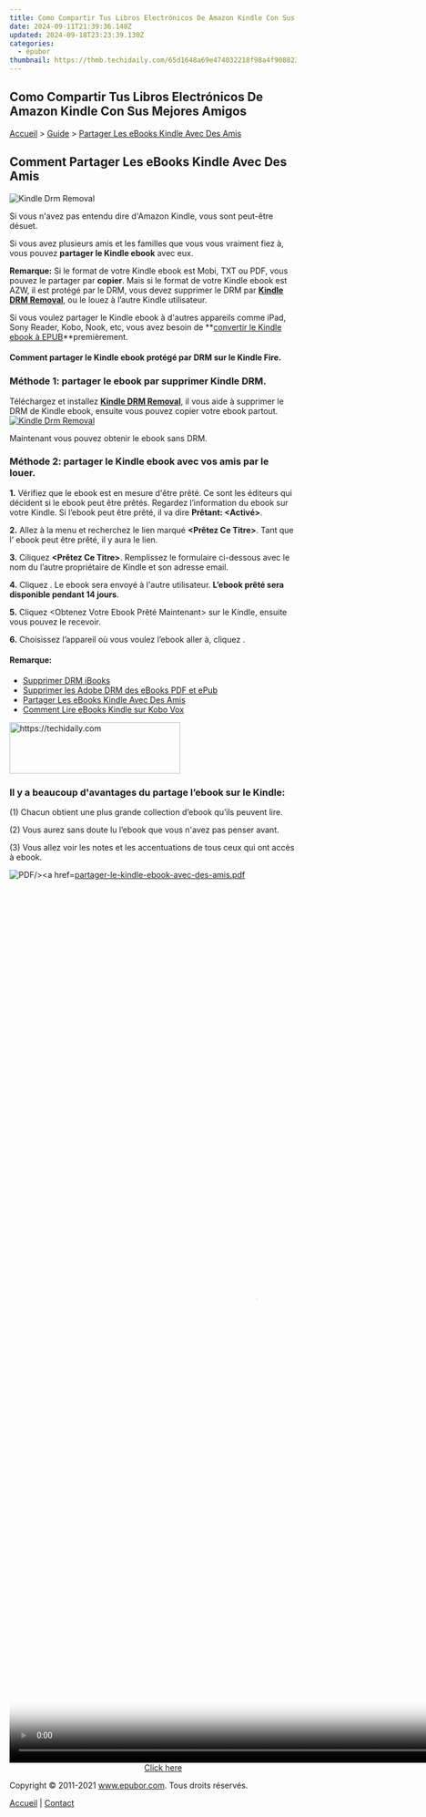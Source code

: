```yaml
---
title: Como Compartir Tus Libros Electrónicos De Amazon Kindle Con Sus Mejores Amigos
date: 2024-09-11T21:39:36.148Z
updated: 2024-09-18T23:23:39.130Z
categories:
  - epubor
thumbnail: https://thmb.techidaily.com/65d1648a69e474032218f98a4f9088236faaaabb296646cc458aad0041a1d229.png
---
```


## Como Compartir Tus Libros Electrónicos De Amazon Kindle Con Sus Mejores Amigos

[Accueil](http://www.epubor.com/fr/) \> [Guide](https://tools.techidaily.com/epubor/products/) \> [Partager Les eBooks Kindle Avec Des Amis](https://tools.techidaily.com/epubor/products/)

## Comment Partager Les eBooks Kindle Avec Des Amis

![Kindle Drm Removal](https://www.epubor.com/images/remote/D4/1D/D41D8C_17132kindle.jpg "Kindle DRM Removal")

Si vous n'avez pas entendu dire d'Amazon Kindle, vous sont peut-être désuet.

Si vous avez plusieurs amis et les familles que vous vous vraiment fiez à, vous pouvez **partager le Kindle ebook** avec eux.

**Remarque:**  Si le format de votre Kindle ebook est Mobi, TXT ou PDF, vous pouvez le partager par **copier**. Mais si le format de votre Kindle ebook est AZW, il est protégé par le DRM, vous devez supprimer le DRM par **[Kindle DRM Removal](https://tools.techidaily.com/epubor/products/)**, ou le louez à l’autre Kindle utilisateur.

Si vous voulez partager le Kindle ebook à d'autres appareils comme iPad, Sony Reader, Kobo, Nook, etc, vous avez besoin de **[convertir le Kindle ebook à EPUB](https://tools.techidaily.com/epubor/products/)**premièrement.

#### Comment partager le Kindle ebook protégé par DRM sur le Kindle Fire.

### Méthode 1: partager le ebook par supprimer Kindle DRM.

Téléchargez et installez **[Kindle DRM Removal](https://tools.techidaily.com/epubor/products/)**, il vous aide à supprimer le DRM de Kindle ebook, ensuite vous pouvez copier votre ebook partout.  
[![Kindle Drm Removal](https://www.epubor.com/images/kindledrmremoval.jpg "Kindle DRM Removal")](https://tools.techidaily.com/epubor/products/)

Maintenant vous pouvez obtenir le ebook sans DRM.

### Méthode 2: partager le Kindle ebook avec vos amis par le louer.

**1\.** Vérifiez que le ebook est en mesure d'être prêté. Ce sont les éditeurs qui décident si le ebook peut être prêtés. Regardez l’information du ebook sur votre Kindle. Si l’ebook peut être prêté, il va dire **Prêtant: <Activé>**.

**2\.** Allez à la menu <Actions> et recherchez le lien marqué **<Prêtez Ce Titre>**. Tant que l’ ebook peut être prêté, il y aura le lien.

**3\.** Ciliquez **<Prêtez Ce Titre>**. Remplissez le formulaire ci-dessous avec le nom du l’autre propriétaire de Kindle et son adresse email.

**4\.** Cliquez <Envoyer Maintenant>. Le ebook sera envoyé à l'autre utilisateur. **L’ebook prêté sera disponible pendant 14 jours**.

**5\.** Cliquez <Obtenez Votre Ebook Prêté Maintenant> sur le Kindle, ensuite vous pouvez le recevoir.

**6\.** Choisissez l’appareil où vous voulez l’ebook aller à, cliquez **<Accepter>**.

#### Remarque:

* [Supprimer DRM iBooks](https://tools.techidaily.com/epubor/products/)
* [Supprimer les Adobe DRM des eBooks PDF et ePub](https://tools.techidaily.com/epubor/products/)
* [Partager Les eBooks Kindle Avec Des Amis](https://tools.techidaily.com/epubor/products/)
* [Comment Lire eBooks Kindle sur Kobo Vox](https://tools.techidaily.com/epubor/products/)

<!-- affiliate ads begin -->
<a href="https://aligracehair.sjv.io/c/5597632/2016143/19272" target="_top" id="2016143">
  <img src="//a.impactradius-go.com/display-ad/19272-2016143" border="0" alt="https://techidaily.com" width="300" height="90"/>
</a>
<img height="0" width="0" src="https://aligracehair.sjv.io/i/5597632/2016143/19272" style="position:absolute;visibility:hidden;" border="0" />
<!-- affiliate ads end -->

### Il y a beaucoup d'avantages du partage l’ebook sur le Kindle:

(1) Chacun obtient une plus grande collection d’ebook qu’ils peuvent lire.

(2) Vous aurez sans doute lu l’ebook que vous n'avez pas penser avant.

(3) Vous allez voir les notes et les accentuations de tous ceux qui ont accès à ebook.

![PDF/><a href=](https://www.epubor.com/images/remote/D4/1D/D41D8C_5F5pdf_icon.gif)[partager-le-kindle-ebook-avec-des-amis.pdf](https://www.epubor.com/images/uppic/partager-le-kindle-ebook-avec-des-amis.pdf)
  

<!-- affiliate ads begin -->
<span id="2135472">
					<video width="864" height="1536" style="cursor:pointer"
           poster="//a.impactradius-go.com/display-clicktoplayimage/2135472.png"
           onclick="if(!this.playClicked){this.play();this.setAttribute('controls',true);this.playClicked=true;}">
	   <source src="//a.impactradius-go.com/display-ad/18498-2135472">
	   <img src="//a.impactradius-go.com/display-clicktoplayimage/2135472.png" style="border: none; height: 100%; width: 100%; object-fit: contain">
	</video>
	<div style="width:540px;text-align:center"><a href="javascript:window.open(decodeURIComponent('https%3A%2F%2Funicoeye.pxf.io%2Fc%2F5597632%2F2135472%2F18498'), '_blank');void(0);">Click here</a></div>
</span>
<img height="0" width="0" src="https://imp.pxf.io/i/5597632/2135472/18498" style="position:absolute;visibility:hidden;" border="0" />
<!-- affiliate ads end -->

  
Copyright © 2011-2021 www.epubor.com. Tous droits réservés. 

[Accueil](http://www.epubor.com/fr/) | [Contact](http://www.epubor.com/fr/mailto:support@epubor.com)

<ins class="adsbygoogle"
     style="display:block"
     data-ad-format="autorelaxed"
     data-ad-client="ca-pub-7571918770474297"
     data-ad-slot="1223367746"></ins>

<ins class="adsbygoogle"
     style="display:block"
     data-ad-client="ca-pub-7571918770474297"
     data-ad-slot="8358498916"
     data-ad-format="auto"
     data-full-width-responsive="true"></ins>



